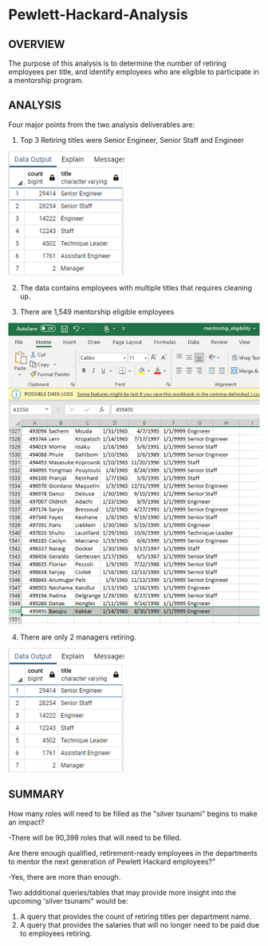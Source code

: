 # Pewlett-Hackard-Analysis

## OVERVIEW

The purpose of this analysis is to determine the number of retiring employees per title, and identify employees who are eligible to participate in a mentorship program.


## ANALYSIS

Four major points from the two analysis deliverables are:

1. Top 3 Retiring titles were Senior Engineer, Senior Staff and Engineer

 ![This is an image](https://github.com/kellyd7/Pewlett-Hackard-Analysis/blob/main/Images/unique_titles.png)

2. The data contains employees with multiple titles that requires cleaning up.
 
3. There are 1,549 mentorship eligible employees

 ![This is an image](https://github.com/kellyd7/Pewlett-Hackard-Analysis/blob/main/Images/mentorship_eligible.png)

4. There are only 2 managers retiring.

 ![This is an image](https://github.com/kellyd7/Pewlett-Hackard-Analysis/blob/main/Images/unique_titles.png)


## SUMMARY

How many roles will need to be filled as the "silver tsunami" begins to make an impact?

 -There will be 90,398 roles that will need to be filled.
  
  
Are there enough qualified, retirement-ready employees in the departments to mentor the next generation of Pewlett Hackard employees?"

 -Yes, there are more than enough.
  
  
Two addditional queries/tables that may provide more insight into the upcoming 'silver tsunami" would be:
 
  1. A query that provides the count of retiring titles per department name.
  2. A query that provides the salaries that will no longer need to be paid due to employees retiring.
